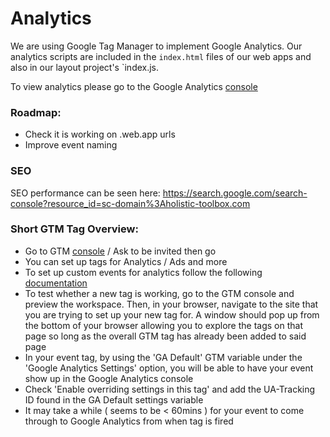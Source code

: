 # Analytics

We are using Google Tag Manager to implement Google Analytics. Our analytics scripts are included in the `index.html` files of our web apps and also in our layout project's `index.js.

To view analytics please go to the Google Analytics [console](https://analytics.google.com/analytics/web/#/report-home/a158697610w223179031p211788342)

### Roadmap:

- Check it is working on .web.app urls
- Improve event naming

### SEO
SEO performance can be seen here: https://search.google.com/search-console?resource_id=sc-domain%3Aholistic-toolbox.com

### Short GTM Tag Overview:

- Go to GTM [console](https://tagmanager.google.com/#/container/accounts/6000591786/containers/30658965/workspaces/3) / Ask to be invited then go
- You can set up tags for Analytics / Ads and more
- To set up custom events for analytics follow the following [documentation](https://support.google.com/tagmanager/answer/6106716?hl=en&ref_topic=6333310)
- To test whether a new tag is working, go to the GTM console and preview the workspace. Then, in your browser, navigate to the site that you are trying to set up your new tag for. A window should pop up from the bottom of your browser allowing you to explore the tags on that page so long as the overall GTM tag has already been added to said page
- In your event tag, by using the 'GA Default' GTM variable under the 'Google Analytics Settings' option, you will be able to have your event show up in the Google Analytics console
- Check 'Enable overriding settings in this tag' and add the UA-Tracking ID found in the GA Default settings variable
- It may take a while ( seems to be < 60mins ) for your event to come through to Google Analytics from when tag is fired
